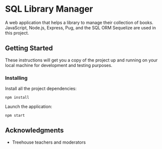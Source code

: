 # SQL Library Manager

A web application that helps a library to manage their collection of books. JavaScript, Node.js, Express, Pug, and the SQL ORM Sequelize are used in this project.

## Getting Started

These instructions will get you a copy of the project up and running on your local machine for development and testing purposes.

### Installing

Install all the project dependencies: 

```
npm install
```

Launch the application: 

```
npm start
```

## Acknowledgments

* Treehouse teachers and moderators 
